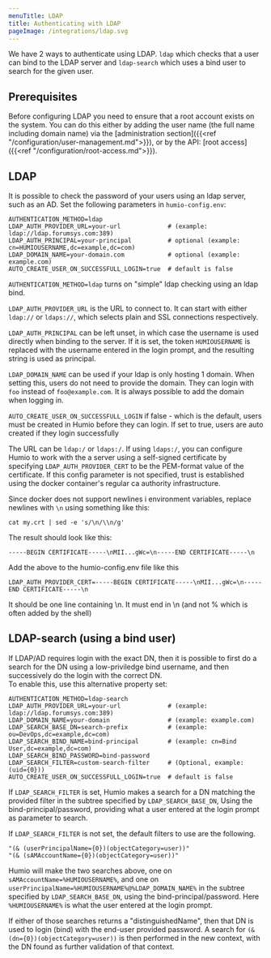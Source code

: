 ```yaml
---
menuTitle: LDAP
title: Authenticating with LDAP
pageImage: /integrations/ldap.svg
---
```


We have 2 ways to authenticate using LDAP. `ldap` which checks that a
user can bind to the LDAP server and `ldap-search` which uses a bind
user to search for the given user.

## Prerequisites

Before configuring LDAP you need to ensure that a root account exists
on the system. You can do this either by adding the user name (the
full name including domain name) via the [administration
section]({{<ref "/configuration/user-management.md">}}), or by the
API: [root access]({{<ref "/configuration/root-access.md">}}).


## LDAP

It is possible to check the password of your users using an ldap server,
such as an AD. Set the following parameters in `humio-config.env`:

```shell
AUTHENTICATION_METHOD=ldap
LDAP_AUTH_PROVIDER_URL=your-url             # (example: ldap://ldap.forumsys.com:389)
LDAP_AUTH_PRINCIPAL=your-principal          # optional (example: cn=HUMIOUSERNAME,dc=example,dc=com)
LDAP_DOMAIN_NAME=your-domain.com            # optional (example: example.com)
AUTO_CREATE_USER_ON_SUCCESSFULL_LOGIN=true  # default is false 
```

`AUTHENTICATION_METHOD=ldap` turns on "simple" ldap checking using an ldap bind.

`LDAP_AUTH_PROVIDER_URL` is the URL to connect to. It can start with either
`ldap://` or `ldaps://`, which selects plain and SSL connections respectively.

`LDAP_AUTH_PRINCIPAL` can be left unset, in which case the username is used directly when binding to the server.
If it is set, the token `HUMIOUSERNAME` is replaced with the username entered in the login prompt, and the resulting string is used as principal.

`LDAP_DOMAIN_NAME` can be used if your ldap is only hosting 1 domain. When setting this, users do not need to provide the domain. They can login with `foo` instead of `foo@example.com`. It is always possible to add the domain when logging in.

`AUTO_CREATE_USER_ON_SUCCESSFULL_LOGIN` if false - which is the default, users must be created in Humio before they can login. If set to true, users are auto created if they login successfully 


The URL can be `ldap:/` or `ldaps:/`.  If using `ldaps:/`, you can configure Humio to work with the a server
using a self-signed certificate by specifying `LDAP_AUTH_PROVIDER_CERT` to be the PEM-format value of the certificate.  If this config parameter is not specified, trust is established using the docker container's regular ca authority infrastructure.

Since docker does not support newlines i environment variables, replace newlines with `\n` using something like this:

```shell
cat my.crt | sed -e 's/\n/\\n/g'
```

The result should look like this:

```
-----BEGIN CERTIFICATE-----\nMII...gWc=\n-----END CERTIFICATE-----\n
```

Add the above to the humio-config.env file like this

```properties
LDAP_AUTH_PROVIDER_CERT=-----BEGIN CERTIFICATE-----\nMII...gWc=\n-----END CERTIFICATE-----\n
```
It should be one line containing \n. It must end in \n (and not % which is often added by the shell)

## LDAP-search (using a bind user)

If LDAP/AD requires login with the exact DN, then it is possible to first do a search for the DN using
a low-priviledge bind username, and then successively do the login with the correct DN.  
To enable this, use this alternative property set:

```shell
AUTHENTICATION_METHOD=ldap-search
LDAP_AUTH_PROVIDER_URL=your-url             # (example: ldap://ldap.forumsys.com:389)
LDAP_DOMAIN_NAME=your-domain                # (example: example.com)
LDAP_SEARCH_BASE_DN=search-prefix           # (example: ou=DevOps,dc=example,dc=com)
LDAP_SEARCH_BIND_NAME=bind-principal        # (example: cn=Bind User,dc=example,dc=com)
LDAP_SEARCH_BIND_PASSWORD=bind-password
LDAP_SEARCH_FILTER=custom-search-filter     # (Optional, example: (uid={0}))
AUTO_CREATE_USER_ON_SUCCESSFULL_LOGIN=true  # default is false
```

If `LDAP_SEARCH_FILTER` is set, Humio makes a search for a DN matching the provided filter
in the subtree specified by `LDAP_SEARCH_BASE_DN`, Using the bind-principal/password,
providing what a user entered at the login prompt as parameter to search.

If `LDAP_SEARCH_FILTER` is not set, the default filters to use are the following.
```
"(& (userPrincipalName={0})(objectCategory=user))"
"(& (sAMAccountName={0})(objectCategory=user))"
```

Humio will make the two searches above, one on `sAMAccountName=%HUMIOUSERNAME%`,
and one on `userPrincipalName=%HUMIOUSERNAME%@%LDAP_DOMAIN_NAME%` in the subtree specified by `LDAP_SEARCH_BASE_DN`,
using the bind-principal/password. Here `%HUMIOUSERNAME%` is what the user entered at the login prompt.


If either of those searches returns a "distinguishedName", then
that DN is used to login (bind) with the end-user provided password.
A search for `(& (dn={0})(objectCategory=user))` is then performed in the new context,
with the DN found as further validation of that context.
